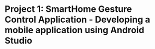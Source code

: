 # Project 1: SmartHome Gesture Control Application - Developing a mobile application using Android Studio
